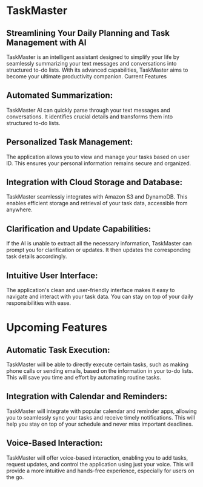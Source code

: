 # TaskMaster
## Streamlining Your Daily Planning and Task Management with AI

TaskMaster is an intelligent assistant designed to simplify your life by seamlessly summarizing your text messages and conversations into structured to-do lists. With its advanced capabilities, TaskMaster aims to become your ultimate productivity companion.
Current Features

## Automated Summarization:

TaskMaster AI can quickly parse through your text messages and conversations.
It identifies crucial details and transforms them into structured to-do lists.


## Personalized Task Management:

The application allows you to view and manage your tasks based on user ID.
This ensures your personal information remains secure and organized.


## Integration with Cloud Storage and Database:

TaskMaster seamlessly integrates with Amazon S3 and DynamoDB.
This enables efficient storage and retrieval of your task data, accessible from anywhere.


## Clarification and Update Capabilities:

If the AI is unable to extract all the necessary information, TaskMaster can prompt you for clarification or updates.
It then updates the corresponding task details accordingly.


## Intuitive User Interface:

The application's clean and user-friendly interface makes it easy to navigate and interact with your task data.
You can stay on top of your daily responsibilities with ease.



# Upcoming Features

## Automatic Task Execution:

TaskMaster will be able to directly execute certain tasks, such as making phone calls or sending emails, based on the information in your to-do lists.
This will save you time and effort by automating routine tasks.


## Integration with Calendar and Reminders:

TaskMaster will integrate with popular calendar and reminder apps, allowing you to seamlessly sync your tasks and receive timely notifications.
This will help you stay on top of your schedule and never miss important deadlines.


## Voice-Based Interaction:

TaskMaster will offer voice-based interaction, enabling you to add tasks, request updates, and control the application using just your voice.
This will provide a more intuitive and hands-free experience, especially for users on the go.
